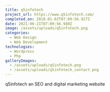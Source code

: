 ```yaml
---
title: q5infotech
project_url: https://www.q5infotech.com/
completed_on: 2018-01-02T07:09:56.927Z
date: 2021-06-21T07:09:56.940Z
image: /assets/uploads/q5infotech.png
categories:
  - Web Design
  - Web Development
technologies:
  - Wordpress
  - Php
galleryImages:
  - /assets/uploads/q5infotech.png
  - /assets/uploads/q5infotech_contact.png
---
```

q5infotech an SEO and digital marketing website
